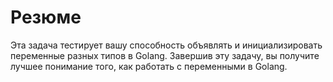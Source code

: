 # Резюме

Эта задача тестирует вашу способность объявлять и инициализировать переменные разных типов в Golang. Завершив эту задачу, вы получите лучшее понимание того, как работать с переменными в Golang.
